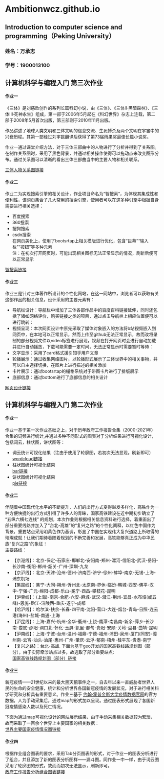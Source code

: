 # Ambitionwcz.github.io
## Introduction to computer science and programming（Peking University） 

### 姓名：万承志
### 学号：1900013100
## 计算机科学与编程入门 第三次作业
#### 作业一
《三体》是刘慈欣创作的系列长篇科幻小说，由《三体》、《三体Ⅱ·黑暗森林》、《三体Ⅲ·死神永生》组成，第一部于2006年5月起在《科幻世界》杂志上连载，第二部于2008年5月首次出版，第三部则于2010年11月出版。  

作品讲述了地球人类文明和三体文明的信息交流、生死搏杀及两个文明在宇宙中的兴衰历程。其第一部经过刘宇昆翻译后获得了第73届雨果奖最佳长篇小说奖。  

作业一通过课堂介绍方法，对于三体三部曲中的人物进行了分析并得到了关系图。在制作关系图时，采用了黑色背景，并通过相关操作使得可以拖动点来改变图形分布。通过关系图可以清晰的看出三体三部曲当中的主要人物和相关联系。  

[三体人物关系图链接](https://Ambitionwcz.github.io/关系图-三体人物.html)  

#### 作业二
作业二为实现搜索引擎的相关设计，作业项目命名为“智搜索”，为体现其集成性和便利性，该网页集合了几大常用的搜索引擎，使用者可以在这多种引擎中根据自身需要进行相关选择：  

* 百度搜索
* 360搜索
* 搜狗搜索
* csdn搜索  
在网页美化上，使用了bootsrtap上相关模版进行优化，包含“巨幕”“输入栏”“按钮”等多种元素  
注：在初次打开网页时，可能出现相关图标无法正常显示的情况，刷新后便可以正常显示

[智搜索链接](https://Ambitionwcz.github.io/Smartsearch.html)  

#### 作业三
作业三是针对三体著作所设计的个性化网站，在这一网站中，浏览者可以获取有关这部作品的相关信息，设计采用的主要元素有：
* 导航栏设计：导航栏中增加了三体各部作品中的百度百科链接延伸，同时还包括了诸如网络评价，购买链接之类的项目，通过点击导航栏上相应位置便可以进行跳转：
* 视频呈现：本次网页设计中原先采取了媒体对象嵌入的方法将b站视频嵌入到网页中，在本地可以正常显示，然而上传至github无法正常显示，故而改将录制的部分视频文件以video标签进行展现，视频在打开网页时会进行自动加载并进行自动播放，下载可能需要一定时间，无法正常显示时需要暂时等待：
* 文字显示：采用了card格式援引知乎用户文章
* 轮播展示：通过收集网络图片，以轮播形式展示了三体世界中的相关事物，并可以自主选择切换，在图片上进行描述的相关添加
* 卡片展示：通过bootsrtap的栅格系统对于带图卡片进行了排版展示
* 底部信息：通过bottom进行了底部信息的相关设计

[网页设计链接](https://Ambitionwcz.github.io/webdesign.html)  


## 计算机科学与编程入门 第二次作业
#### 作业一
作业一基于第一次作业基础之上，对于历年政府工作报告合集（2000-2021年）合集的词频进行统计,并通过多种不同形式的图表对于分析结果进行可视化设计，包括词云，柱状图，饼状图等：  
* 词云统计可视化结果（注由于使用了轮廓图，若初次无法显现，刷新即可）  
[wordcloud链接](https://Ambitionwcz.github.io/历年政府工作报告合集词云.html)  
* 柱状图统计可视化结果  
[bar链接](https://Ambitionwcz.github.io/历年政府工作报告词频统计柱状图.html)  
* 饼状图统计可视化结果  
[pie链接](https://Ambitionwcz.github.io/历年政府工作报告饼状图.html)  

#### 作业二
  伴随着中国现代化水平的不断提升，人们的出行方式变得越发多样化，高铁作为一种方便快捷的出行方式引得了许多人的青睐，国家高铁建设在近中期初步确立了 “五纵六横七连线” 的规划，本次作业则根据相关信息资料进行选择，着重画出了部分重要线路并加入了“台北-高雄”的“复兴之路”的个性化阐释，以红色中国作为背景，重要站点采用明黄色作为基调，彰显了中国在实现伟大复兴道路上所取得的璀璨成就！让我们期待着随着规划的不断完善和发展，高铁能够真正成为中华民族“复兴之路”的象征！  
主要路线：  
* 【京港线】：北京-保定-石家庄-邯郸北-安阳南-郑州-漯河-信阳北-武汉-岳阳-长沙南-衡阳-郴州-韶关-广州-深圳-九龙
* 【京沪线】：北京-天津-沧州-德州-济南西-济宁-徐州-蚌埠-南京-无锡-上海-浦东机场
* 【集昆线】：集宁-大同-朔州-忻州北-太原南-界休-临汾-韩城-西安-佛平-汉中-宁强-广元-绵阳-成都-乐山-冕宁-西昌-攀枝花-昆明
* 【沪蓉线】：(上海)-南京-合肥-六安-麻城-武汉-潜江-荆州-宜昌-水布垭(或五峰)-恩施-黔江-涪陵西-重庆-遂宁-成都
* 【哈沪线】：哈尔滨-扶余-长春-四平南-沈阳-营口-大连-烟台-青岛-日照-连云港(海州)-盐城-南通-上海
* 【沪昆线】：上海-嘉兴-杭州-金华-衢州-上饶-鹰潭-南昌南-新余-萍乡-长沙南-娄底-邵阳-洞口北-怀化-玉屏-凯里-都匀-贵阳-安顺-关岭-盘县-曲靖-昆明
* 【沪南线】：上海-宁波-台州-温州-福鼎-宁德-福州-浦田-泉州-厦门(同安)-漳州南-云宵-汕头-汕尾-惠州-广州-肇庆-云浮-郁南-梧州-桂平东-贵港-南宁
* 【复兴之路】：台北-高雄. 
  下面为基于geo开发的国家高铁线路规划图（部分），由于实际牵涉站点过多，故选取了部分重要站点:    
  [国家高铁线路规划图（部分）链接](https://Ambitionwcz.github.io/geo_高铁线路规划图.html) 

#### 作业三
  新冠疫情——21世纪以来的最大黑天鹅事件之一，自去年以来一直威胁者世界人民的生命的安全健康，统计和分析世界各国新冠疫情的发展状况，对于进行相关科学研究和分析具有重要意义。作业三基于
  [约翰·霍普金斯大学疫情数据官网](https://coronavirus.jhu.edu/map.html)的官方数据，人为手动采集后，通过map的形式加以呈现。通过图表形式展现了各国新冠疫情感染人数以及死亡情况。  

 下面为通过map可视化设计的网站展示结果，由于手动采集相关数据较为繁琐，故而采取了一百余个世界上主要国家的相关数据：  
  [世界主要国家疫情情况图链接](https://Ambitionwcz.github.io/map_COVID_19.html) 

#### 作业四
根据作业组合图表的要求，采用Tab分页图表的形式，对于作业一的图表分析进行了组合，并且添加了新的图表分析图样——漏斗图。同作业一中一样，由于词云图采用了轮廓图的形式，故而而初次无法显示，刷新即可。  
[政府工作报告分析组合图表链接](https://Ambitionwcz.github.io/tab_组合图表.html) 

